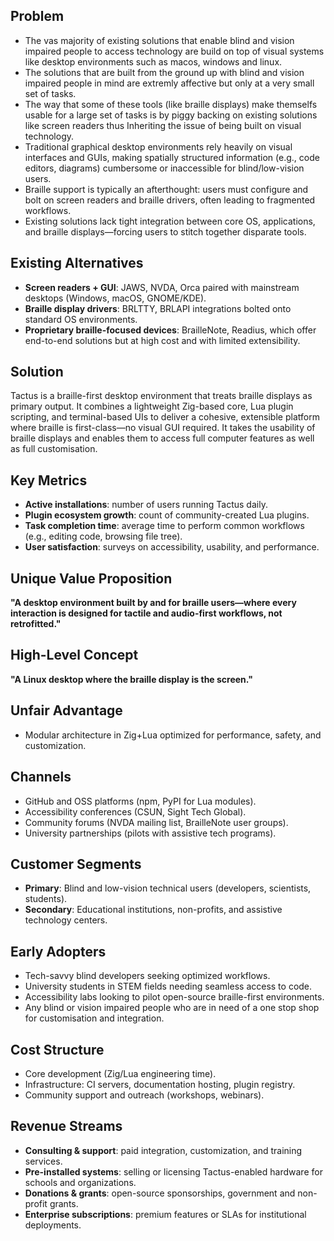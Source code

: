 ## Problem

- The vas majority of existing solutions that enable blind
  and vision impaired people to access technology are build on
  top of visual systems like desktop environments such as
  macos, windows and linux.
- The solutions that are built from the ground up with
  blind and vision impaired people in mind are extremly
  affective but only at a very small set of tasks.
- The way that some of these tools (like braille displays)
  make themselfs usable for a large set of tasks is by piggy
  backing on existing solutions like screen readers thus
  Inheriting the issue of being built on visual technology.
- Traditional graphical desktop environments rely heavily on visual interfaces and GUIs, making spatially structured information (e.g., code editors, diagrams) cumbersome or inaccessible for blind/low-vision users.
- Braille support is typically an afterthought: users must configure and bolt on screen readers and braille drivers, often leading to fragmented workflows.
- Existing solutions lack tight integration between core OS, applications, and braille displays—forcing users to stitch together disparate tools.

## Existing Alternatives

- **Screen readers + GUI**: JAWS, NVDA, Orca paired with mainstream desktops (Windows, macOS, GNOME/KDE).
- **Braille display drivers**: BRLTTY, BRLAPI integrations bolted onto standard OS environments.
- **Proprietary braille-focused devices**: BrailleNote, Readius, which offer end-to-end solutions but at high cost and with limited extensibility.

## Solution

Tactus is a braille-first desktop environment that treats braille displays as primary output. It combines a lightweight Zig-based core, Lua plugin scripting, and terminal-based UIs to deliver a cohesive, extensible platform where braille is first-class—no visual GUI required. It takes the usability of braille displays and enables them to access full computer features as well as full customisation.

## Key Metrics

- **Active installations**: number of users running Tactus daily.
- **Plugin ecosystem growth**: count of community-created Lua plugins.
- **Task completion time**: average time to perform common workflows (e.g., editing code, browsing file tree).
- **User satisfaction**: surveys on accessibility, usability, and performance.

## Unique Value Proposition

**"A desktop environment built by and for braille users—where every interaction is designed for tactile and audio-first workflows, not retrofitted."**

## High-Level Concept

**"A Linux desktop where the braille display is the screen."**

## Unfair Advantage

- Modular architecture in Zig+Lua optimized for performance, safety, and customization.

## Channels

- GitHub and OSS platforms (npm, PyPI for Lua modules).
- Accessibility conferences (CSUN, Sight Tech Global).
- Community forums (NVDA mailing list, BrailleNote user groups).
- University partnerships (pilots with assistive tech programs).

## Customer Segments

- **Primary**: Blind and low-vision technical users (developers, scientists, students).
- **Secondary**: Educational institutions, non-profits, and assistive technology centers.

## Early Adopters

- Tech-savvy blind developers seeking optimized workflows.
- University students in STEM fields needing seamless access to code.
- Accessibility labs looking to pilot open-source braille-first environments.
- Any blind or vision impaired people who are in need of a
  one stop shop for customisation and integration.

## Cost Structure

- Core development (Zig/Lua engineering time).
- Infrastructure: CI servers, documentation hosting, plugin registry.
- Community support and outreach (workshops, webinars).

## Revenue Streams

- **Consulting & support**: paid integration, customization, and training services.
- **Pre-installed systems**: selling or licensing Tactus-enabled hardware for schools and organizations.
- **Donations & grants**: open-source sponsorships, government and non-profit grants.
- **Enterprise subscriptions**: premium features or SLAs for institutional deployments.
